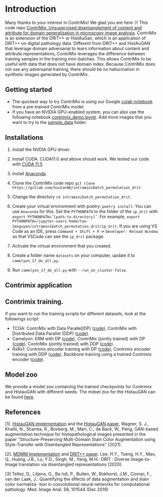 # Introduction
Many thanks to your interest in ContriMix! We glad you are here :)!
This code repo [ContriMix: Unsupervised disentanglement of content and attribute for domain generalization in microscopy image analysis](https://arxiv.org/abs/2306.04527). ContriMix is an extension of the DRIT++ or HistAuGan, which is an application of DRIT++ on digital pathology data. Different from DRIT++ and HistAuGAN that leverage domain adversarial to learn information about content and attribute representations, ContriMix leverages the difference between training samples in the training mini-batches. This allows ContriMix to be useful with data that does not have domain index. Because ContriMix does not use any adversarial training, there should be no hallucination in synthetic images generated by ContriMix.

## Getting started
- The quickest way to try ContriMix is using our Google [colab notebook](https://colab.research.google.com/drive/1saLls58IM3tVJ8VjTacjpbcv-6I1H1yp?usp=sharing) from a pre-trained ContriMix model.
- If you have an NVIDIA GPU-enabled system, you can also use the following notebook [contrimix_demo.ipynb](./contrimix_demo.ipynb). Add more images that you want to try to the [sample_data](/sample_data/) folder.

## Installations
1.  Install the NVDIA GPU driver.
2.  Install CUDA. CUDA11.0 and above should work. We tested our code with [CUDA 11.5](https://developer.nvidia.com/cuda-11-5-0-download-archive?target_os=Linux&target_arch=x86_64&Distribution=Ubuntu&target_version=20.04&target_type=deb_local)
3.  Install [Anaconda](https://www.anaconda.com/)
4.  Clone the ContriMix code repo `git clone https://gitlab.com/huutan86/intraminibatch_permutation_drit`
5.  Change the directory `cd intraminibatch_permutation_drit`.

6. Create your virtual environment with poetry: `poetry install`. You can use `Anaconda` for this.
Set the `PYTHONPATH` to the folder of the `ip_drit` with `export PYTHONPATH=’[path-to-directory]’`. For example,
`export PYTHONPATH=/jupyter-users-home/tan-2enguyen/intraminibatch_permutation_drit/ip_drit`. If you are using VS Code as an IDE,
press `Command + Shift + P`  ->  `Developer: Reload Window` so that VSCode can see the `ip_drit` package.
7. Activate the virtual environment that you created.
8. Create a folder name `datasets` on your computer, update it to `camelyon_17_do_all.py`.
9. Run `camelyon_17_do_all.py` with `--run_on_cluster False`.

## Contrimix application

## Contrimix training.
If you want to run the training scripts for different datasets, look at the followings script:
- TCGA: ContriMix with Data Parallel(DP) ([code](tcga_do_all_unlabeled_contrimix_dp.py)), ContriMix with Distributed Data Parallel (DDP) ([code](/tcga_do_all_unlabeled_contrimix_ddp.py)).
- Camelyon: ERM with DP ([code](/camelyon_17_do_all_erm.py)), ContriMix (jointly trained) with DP ([code](./camelyon_17_do_all_contrimix.py)), ContriMix (jointly trained) with DDP ([code](./camelyon_17_do_all_contrimix_ddp.py)).
- RxRx1: Contrimix encoder training with DP ([code](/rxrx1_do_all_contrimix_encoder_training_dp.py)), Contrimix encoder training with DDP ([code](/rxrx1_do_all_contrimix_encoder_training_ddp.py)), Backbone training using a trained Contrimix encoder ([code](/rxrx1_do_all_contrimix_backbone_training_dp.py)).

## Model zoo
We provide a model zoo containing the trained checkpoints for Contrimix and HistauGAN with different seeds. The mdoel zoo for the HistauGAN can be found [here](./MODELZOO.md).
## References
[1]. [HistauGAN implementation](https://github.com/sophiajw/HistAuGAN) and the [HistauGAN paper](https://arxiv.org/abs/2107.12357), Wagner, S. J., Khalili, N., Sharma, R., Boxberg, M., Marr, C., de Back, W., Peng, GAN-based augmentation technique for histopathological images presented in the paper "Structure-Preserving Multi-Domain Stain Color Augmentation using Style-Transfer with Disentangled Representations" (2021).

[2]. [MDMM Implementation](https://github.com/HsinYingLee/MDMM) and [DRIT++ paper](/https://arxiv.org/abs/1905.01270). Lee, H.Y., Tseng, H.Y., Mao, Q., Huang, J.B., Lu, Y.D., Singh, M., Yang, M.H.: DRIT : Diverse Image-to-Image translation via disentangled representations (2020).

[3] Tellez, D., Litjens, G., Ba ́ndi, P., Bulten, W., Bokhorst, J.M., Ciompi, F., van der Laak, J.: Quantifying the effects of data augmentation and stain color normaliza- tion in convolutional neural networks for computational pathology. Med. Image Anal. 58, 101544 (Dec 2019)


